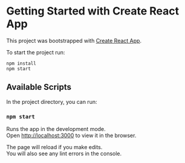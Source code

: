 # Getting Started with Create React App

This project was bootstrapped with [Create React App](https://github.com/facebook/create-react-app).

To start the project run:
```
npm install
npm start
```

## Available Scripts

In the project directory, you can run:

### `npm start`

Runs the app in the development mode.\
Open [http://localhost:3000](http://localhost:3000) to view it in the browser.

The page will reload if you make edits.\
You will also see any lint errors in the console.
